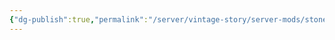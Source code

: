 ```yaml
---
{"dg-publish":true,"permalink":"/server/vintage-story/server-mods/stone-quarry/","tags":["vs-up-to-date"],"noteIcon":""}
---
```


